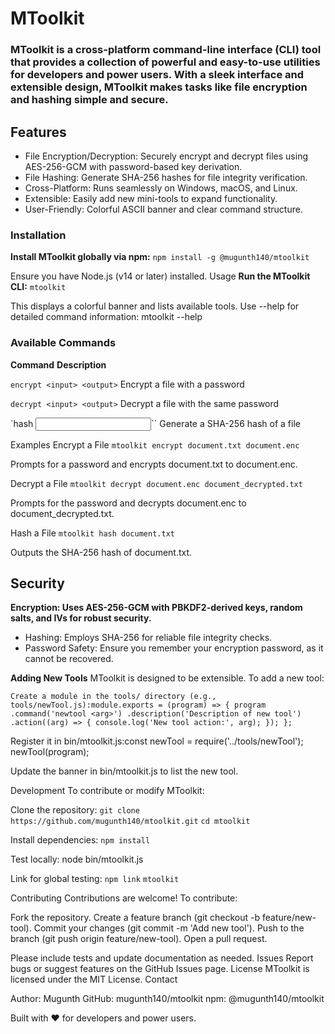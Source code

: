 # MToolkit

### MToolkit is a cross-platform command-line interface (CLI) tool that provides a collection of powerful and easy-to-use utilities for developers and power users. With a sleek interface and extensible design, MToolkit makes tasks like file encryption and hashing simple and secure.

## Features

- File Encryption/Decryption: Securely encrypt and decrypt files using AES-256-GCM with password-based key derivation.
- File Hashing: Generate SHA-256 hashes for file integrity verification.
- Cross-Platform: Runs seamlessly on Windows, macOS, and Linux.
- Extensible: Easily add new mini-tools to expand functionality.
- User-Friendly: Colorful ASCII banner and clear command structure.

### Installation
**Install MToolkit globally via npm:**
`npm install -g @mugunth140/mtoolkit`

Ensure you have Node.js (v14 or later) installed.
Usage
**Run the MToolkit CLI:**
`mtoolkit`

This displays a colorful banner and lists available tools. Use --help for detailed command information:
mtoolkit --help

### Available Commands



**Command**
**Description**



`encrypt <input> <output>`
Encrypt a file with a password


`decrypt <input> <output>`
Decrypt a file with the same password


`hash <input>``
Generate a SHA-256 hash of a file


Examples
Encrypt a File
`mtoolkit encrypt document.txt document.enc`


Prompts for a password and encrypts document.txt to document.enc.

Decrypt a File
`mtoolkit decrypt document.enc document_decrypted.txt`


Prompts for the password and decrypts document.enc to document_decrypted.txt.

Hash a File
`mtoolkit hash document.txt`


Outputs the SHA-256 hash of document.txt.

## Security

**Encryption: Uses AES-256-GCM with PBKDF2-derived keys, random salts, and IVs for robust security.**
- Hashing: Employs SHA-256 for reliable file integrity checks.
- Password Safety: Ensure you remember your encryption password, as it cannot be recovered.

**Adding New Tools**
MToolkit is designed to be extensible. To add a new tool:

`Create a module in the tools/ directory (e.g., tools/newTool.js):module.exports = (program) => {
  program
    .command('newtool <arg>')
    .description('Description of new tool')
    .action((arg) => {
      console.log('New tool action:', arg);
    });
};`


Register it in bin/mtoolkit.js:const newTool = require('../tools/newTool');
newTool(program);


Update the banner in bin/mtoolkit.js to list the new tool.

Development
To contribute or modify MToolkit:

Clone the repository:
`git clone https://github.com/mugunth140/mtoolkit.git`
`cd mtoolkit`


Install dependencies:
`npm install`


Test locally:
node bin/mtoolkit.js


Link for global testing:
`npm link`
`mtoolkit`



Contributing
Contributions are welcome! To contribute:

Fork the repository.
Create a feature branch (git checkout -b feature/new-tool).
Commit your changes (git commit -m 'Add new tool').
Push to the branch (git push origin feature/new-tool).
Open a pull request.

Please include tests and update documentation as needed.
Issues
Report bugs or suggest features on the GitHub Issues page.
License
MToolkit is licensed under the MIT License.
Contact

Author: Mugunth
GitHub: mugunth140/mtoolkit
npm: @mugunth140/mtoolkit


Built with ❤️ for developers and power users.
